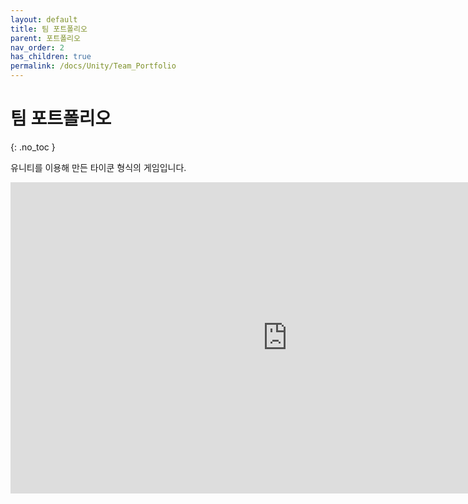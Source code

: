 ```yaml
---
layout: default
title: 팀 포트폴리오
parent: 포트폴리오
nav_order: 2
has_children: true
permalink: /docs/Unity/Team_Portfolio
---
```


# 팀 포트폴리오  
{: .no_toc }

유니티를 이용해 만든 타이쿤 형식의 게임입니다.  

<iframe width="885" height="498" src="https://www.youtube.com/embed/tWiCQQzsY2c" title="[Unity3D] 팀 프로젝트 IAGM" frameborder="0" allow="accelerometer; autoplay; clipboard-write; encrypted-media; gyroscope; picture-in-picture; web-share" allowfullscreen></iframe>  